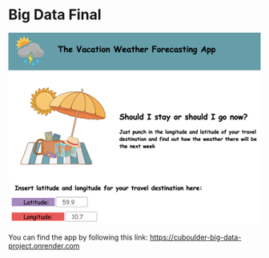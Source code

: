 # Big Data Final

![Screen Shot](frontend/readme_img.png)

You can find the app by following this link: https://cuboulder-big-data-project.onrender.com